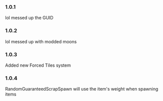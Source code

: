 ### 1.0.1

lol messed up the GUID

### 1.0.2

lol messed up with modded moons

### 1.0.3

Added new Forced Tiles system

### 1.0.4

RandomGuaranteedScrapSpawn will use the item's weight when spawning items